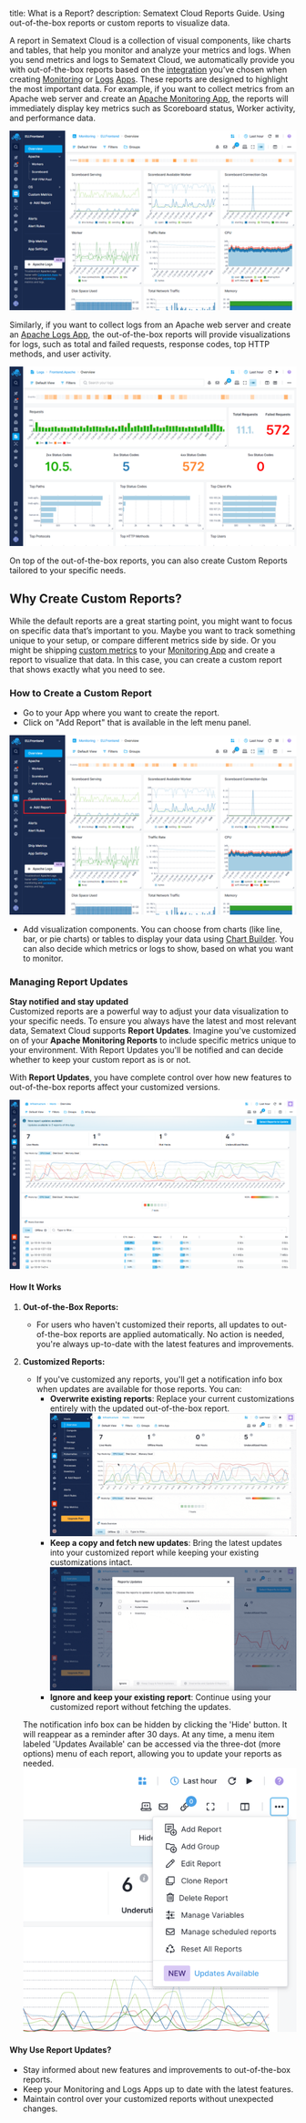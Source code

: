 title: What is a Report?
description: Sematext Cloud Reports Guide. Using out-of-the-box reports or custom reports to visualize data.

A report in Sematext Cloud is a collection of visual components, like charts and tables, that help you monitor and analyze your metrics and logs. When you send metrics and logs to Sematext Cloud, we automatically provide you with out-of-the-box reports based on the [integration](https://sematext.com/docs/integration/) you’ve chosen when creating [Monitoring](https://sematext.com/docs/monitoring/) or [Logs](https://sematext.com/docs/logs/) [Apps](https://sematext.com/docs/guide/app-guide/). These reports are designed to highlight the most important data.
For example, if you want to collect metrics from an Apache web server and create an [Apache Monitoring App](https://sematext.com/docs/integration/apache-integration/), the reports will immediately display key metrics such as Scoreboard status, Worker activity, and performance data.

![Apache Monitoring Report](../images/guide/reports/reports-apache-monitoring.png)

Similarly, if you want to collect logs from an Apache web server and create an [Apache Logs App](https://sematext.com/docs/integration/apache-integration/#apache-logs), the out-of-the-box reports will provide visualizations for logs, such as total and failed requests, response codes, top HTTP methods, and user activity.

![Apache Logs Report](../images/guide/reports/reports-apache-logs.png)

On top of the out-of-the-box reports, you can also create Custom Reports tailored to your specific needs.

## Why Create Custom Reports?

While the default reports are a great starting point, you might want to focus on specific data that’s important to you. Maybe you want to track something unique to your setup, or compare different metrics side by side. Or you might be shipping [custom metrics](https://sematext.com/docs/monitoring/custom-metrics/) to your [Monitoring App](https://sematext.com/docs/monitoring/) and create a report to visualize that data. In this case, you can create a custom report that shows exactly what you need to see.

### How to Create a Custom Report

-  Go to your App where you want to create the report.
-  Click on "Add Report" that is available in the left menu panel.

![Apache Logs Report](../images/guide/reports/reports-add-report.png)

- Add visualization components. You can choose from charts (like line, bar, or pie charts) or tables to display your data using [Chart Builder](https://sematext.com/docs/dashboards/chart-builder/). You can also decide which metrics or logs to show, based on what you want to monitor.

### Managing Report Updates

**Stay notified and stay updated**  
Customized reports are a powerful way to adjust your data visualization to your specific needs. To ensure you always have the latest and most relevant data, Sematext Cloud supports **Report Updates**. Imagine you've customized on of your **Apache Monitoring Reports** to include specific metrics unique to your environment. With Report Updates you'll be notified and can decide whether to keep your custom report as is or not.

With **Report Updates**, you have complete control over how new features to out-of-the-box reports affect your customized versions.

![Report Updates](../images/guide/reports/report-updates.png)

#### How It Works

1. **Out-of-the-Box Reports:**
   - For users who haven't customized their reports, all updates to out-of-the-box reports are applied automatically. No action is needed, you're always up-to-date with the latest features and improvements.

2. **Customized Reports:**
   - If you've customized any reports, you'll get a notification info box when updates are available for those reports. You can:
     - **Overwrite existing reports**: Replace your current customizations entirely with the updated out-of-the-box report.
       ![Report Updates Overwrite](../images/guide/reports/report-updates-overwrite.gif)
     - **Keep a copy and fetch new updates**: Bring the latest updates into your customized report while keeping your existing customizations intact.
       ![Report Updates Duplicate](../images/guide/reports/report-updates-duplicate.gif)
     - **Ignore and keep your existing report**: Continue using your customized report without fetching the updates. 

   The notification info box can be hidden by clicking the 'Hide' button. It will reappear as a reminder after 30 days. At any time, a menu item labeled 'Updates Available' can be accessed via the three-dot (more options) menu of each report, allowing you to update your reports as needed.
   ![Report Updates Duplicate](../images/guide/reports/report-updates-menu.png)

#### Why Use Report Updates?

- Stay informed about new features and improvements to out-of-the-box reports.
- Keep your Monitoring and Logs Apps up to date with the latest features.
- Maintain control over your customized reports without unexpected changes.
